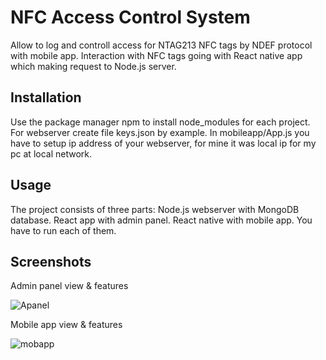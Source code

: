 # NFC Access Control System
Allow to log and controll access for NTAG213 NFC tags by NDEF protocol with mobile app. Interaction with NFC tags going with React native app which making request to Node.js server.


## Installation

Use the package manager npm to install node_modules for each project. For webserver create file keys.json by example. In mobileapp/App.js you have to setup ip address of your webserver, for mine it was local ip for my pc at local network.

## Usage
The project consists of three parts: Node.js webserver with MongoDB database. React app with admin panel. React native with mobile app. You have to run each of them.
## Screenshots
Admin panel view & features

![Apanel](https://i.imgur.com/X01yqA6.png "Admin panel")

Mobile app view & features

![mobapp](https://i.imgur.com/qInjkAu.png "mobile app")
